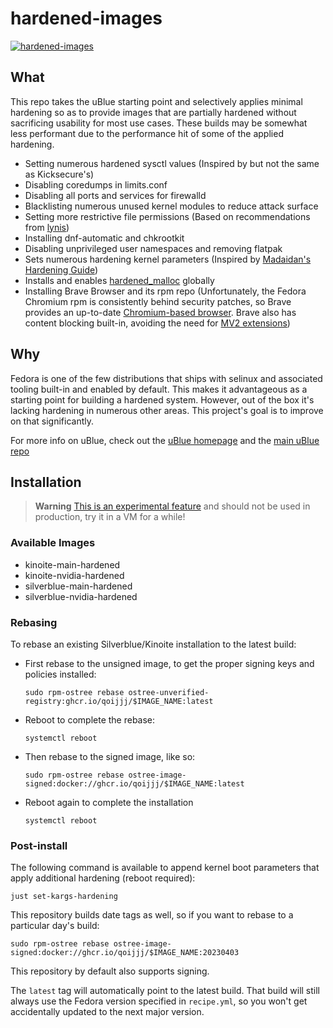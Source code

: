 # hardened-images

[![hardened-images](https://github.com/qoijjj/hardened-images/actions/workflows/build.yml/badge.svg)](https://github.com/qoijjj/hardened-images/actions/workflows/build.yml)

## What


This repo takes the uBlue starting point and selectively applies minimal hardening so as to provide images that are partially hardened without sacrificing usability for most use cases. These builds may be somewhat less performant due to the performance hit of some of the applied hardening.

- Setting numerous hardened sysctl values (Inspired by but not the same as Kicksecure's)
- Disabling coredumps in limits.conf
- Disabling all ports and services for firewalld
- Blacklisting numerous unused kernel modules to reduce attack surface
- Setting more restrictive file permissions (Based on recommendations from [lynis](https://cisofy.com/lynis/))
- Installing dnf-automatic and chkrootkit
- Disabling unprivileged user namespaces and removing flatpak
- Sets numerous hardening kernel parameters (Inspired by [Madaidan's Hardening Guide](https://madaidans-insecurities.github.io/guides/linux-hardening.html))
- Installs and enables [hardened_malloc](https://github.com/GrapheneOS/hardened_malloc) globally
- Installing Brave Browser and its rpm repo (Unfortunately, the Fedora Chromium rpm is consistently behind security patches, so Brave provides an up-to-date [Chromium-based browser](https://madaidans-insecurities.github.io/firefox-chromium.html). Brave also has content blocking built-in, avoiding the need for [MV2 extensions](https://forums.whonix.org/t/chromium-browser-for-kicksecure-discussions-not-whonix/10388))

## Why

Fedora is one of the few distributions that ships with selinux and associated tooling built-in and enabled by default. This makes it advantageous as a starting point for building a hardened system. However, out of the box it's lacking hardening in numerous other areas. This project's goal is to improve on that significantly.


For more info on uBlue, check out the [uBlue homepage](https://universal-blue.org/) and the [main uBlue repo](https://github.com/ublue-os/main/)

## Installation

> **Warning**
> [This is an experimental feature](https://www.fedoraproject.org/wiki/Changes/OstreeNativeContainerStable) and should not be used in production, try it in a VM for a while!


### Available Images

- kinoite-main-hardened
- kinoite-nvidia-hardened
- silverblue-main-hardened
- silverblue-nvidia-hardened

### Rebasing

To rebase an existing Silverblue/Kinoite installation to the latest build:

- First rebase to the unsigned image, to get the proper signing keys and policies installed:
  ```
  sudo rpm-ostree rebase ostree-unverified-registry:ghcr.io/qoijjj/$IMAGE_NAME:latest
  ```
- Reboot to complete the rebase:
  ```
  systemctl reboot
  ```
- Then rebase to the signed image, like so:
  ```
  sudo rpm-ostree rebase ostree-image-signed:docker://ghcr.io/qoijjj/$IMAGE_NAME:latest
  ```
- Reboot again to complete the installation
  ```
  systemctl reboot
  ```
### Post-install

The following command is available to append kernel boot parameters that apply additional hardening (reboot required):

```
just set-kargs-hardening 
```

This repository builds date tags as well, so if you want to rebase to a particular day's build:

```
sudo rpm-ostree rebase ostree-image-signed:docker://ghcr.io/qoijjj/$IMAGE_NAME:20230403
```

This repository by default also supports signing.

The `latest` tag will automatically point to the latest build. That build will still always use the Fedora version specified in `recipe.yml`, so you won't get accidentally updated to the next major version.
